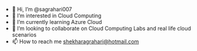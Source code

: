 - 👋 Hi, I’m @sagrahari007
- 👀 I’m interested in Cloud Computing 
- 🌱 I’m currently learning Azure Cloud
- 💞️ I’m looking to collaborate on Cloud Computing Labs and real life cloud scenarios 
- 📫 How to reach me shekharagrahari@hotmail.com

<!---
sagrahari007/sagrahari007 is a ✨ special ✨ repository because its `README.md` (this file) appears on your GitHub profile.
You can click the Preview link to take a look at your changes.
--->
